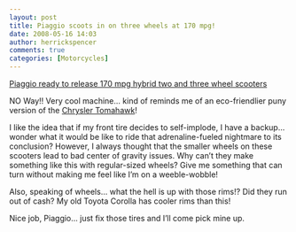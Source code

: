```yaml
---
layout: post
title: Piaggio scoots in on three wheels at 170 mpg!
date: 2008-05-16 14:03
author: herrickspencer
comments: true
categories: [Motorcycles]
---
```

[Piaggio ready to release 170 mpg hybrid two and three wheel scooters](http://www.gizmag.com/go/7730/)

NO Way!! Very cool machine... kind of reminds me of an eco-friendlier puny version of the [Chrysler Tomahawk](http://www.ohgizmo.com/2006/09/08/video-chrysler-tomahawk-v10-production-ready-motorcycle/)!

I like the idea that if my front tire decides to self-implode, I have a backup... wonder what it would be like to ride that adrenaline-fueled nightmare to its conclusion? However, I always thought that the smaller wheels on these scooters lead to bad center of gravity issues. Why can’t they make something like this with regular-sized wheels? Give me something that can turn without making me feel like I’m on a weeble-wobble!

Also, speaking of wheels... what the hell is up with those rims!? Did they run out of cash? My old Toyota Corolla has cooler rims than this!

Nice job, Piaggio... just fix those tires and I’ll come pick mine up.
